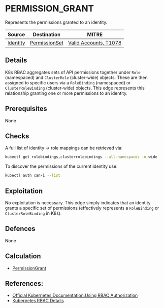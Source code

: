 # PERMISSION_GRANT

Represents the permissions granted to an identity.

| Source                                    | Destination                           | MITRE                            |
| ----------------------------------------- | ------------------------------------- |----------------------------------|
| [Identity](../vertices/IDENTITY.md) | [PermissionSet](../vertices/PERMISSIONSET.md) | [Valid Accounts, T1078](https://attack.mitre.org/techniques/T1078/) |

## Details

K8s RBAC aggregates sets of API permissions together under `Role` (namespaced) and `ClusterRole` (cluster-wide) objects. These are then assigned to specific users via a `RoleBinding` (namespaced) or `ClusterRoleBinding` (cluster-wide) objects. This edge represents this relationship granting one or more permissions to an identity.

## Prerequisites

None

## Checks

A full list of identity → role mappings can be retrieved via:

```bash
kubectl get rolebindings,clusterrolebindings --all-namespaces -o wide  
```

To discover the permissions of the current identity use:

```bash
kubectl auth can-i --list
```

## Exploitation

No exploitation is necessary. This edge simply indicates that an identity grants a specific set of permissions (effectively represents a `RoleBinding` or `ClusterRoleBinding` in K8s).

## Defences

None

## Calculation

+ [PermissionGrant](../../pkg/kubehound/graph/edge/permission_grant.go)

## References:

+ [Official Kubernetes Documentation:Using RBAC Authorization](https://kubernetes.io/docs/reference/access-authn-authz/rbac/#rolebinding-and-clusterrolebinding)
+ [Kubernetes RBAC Details](https://octopus.com/blog/k8s-rbac-roles-and-bindings)


